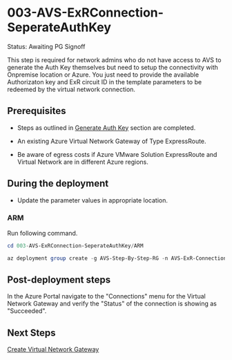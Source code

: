 # 003-AVS-ExRConnection-SeperateAuthKey
Status: Awaiting PG Signoff

This step is required for network admins who do not have access to AVS to generate the Auth Key themselves but need to setup the connectivity with Onpremise location or Azure. You just need to provide the available Authorizaton key and ExR circuit ID in the template parameters to be redeemed by the virtual network connection.

## Prerequisites

* Steps as outlined in [Generate Auth Key](../002-AVS-ExRConnection-GenerateAuthKey/readme.md) section are completed.

* An existing Azure Virtual Network Gateway of Type ExpressRoute.

* Be aware of egress costs if Azure VMware Solution ExpressRoute and Virtual Network are in different Azure regions.

## During the deployment

* Update the parameter values in appropriate location.

### ARM

Run following command.

```powershell
cd 003-AVS-ExRConnection-SeperateAuthKey/ARM

az deployment group create -g AVS-Step-By-Step-RG -n AVS-ExR-Connection-Deployment -c -f "ExRConnection.deploy.json" -p "@ExRConnection.parameters.json"
```

## Post-deployment steps

In the Azure Portal navigate to the "Connections" menu for the Virtual Network Gateway and verify the "Status" of the connection is showing as "Succeeded".

## Next Steps

[Create Virtual Network Gateway](../004-AVS-ExRConnection-NewVNet/readme.md)

